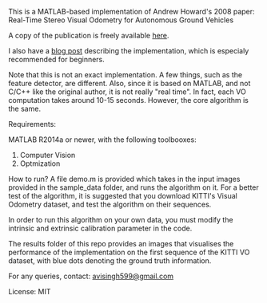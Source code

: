 This is a MATLAB-based implementation of Andrew Howard's 2008 paper:
Real-Time Stereo Visual Odometry for Autonomous Ground Vehicles

A copy of the publication is freely available [here](https://www-robotics.jpl.nasa.gov/publications/Andrew_Howard/howard_iros08_visodom.pdf).

I also have a [blog post](http://avisingh599.github.io/vision/visual-odometry-full/) describing the implementation, which is especialy recommended for beginners. 

Note that this is not an exact implementation. A few things, such as the feature detector,
are different. Also, since it is based on MATLAB, and not C/C++ like the original author,
it is not really "real time". In fact, each VO computation takes around 10-15 seconds.
However, the core algorithm is the same.

Requirements: 

MATLAB R2014a or newer, with the following toolbooxes:

1.  Computer Vision
2.  Optmization

How to run?
A file demo.m is provided which takes in the input images provided in the sample_data folder,
and runs the algorithm on it. 
For a better test of the algorithm, it is suggested that you download KITTI's Visual Odometry
dataset, and test the algorithm on their sequences. 

In order to run this algorithm on your own data, you must modify the intrinsic and extrinsic
calibration parameter in the code.

The results folder of this repo provides an images that visualises the performance of the
implementation on the first sequence of the KITTI VO dataset, with blue dots denoting the
ground truth information.

For any queries, contact: avisingh599@gmail.com

License: MIT